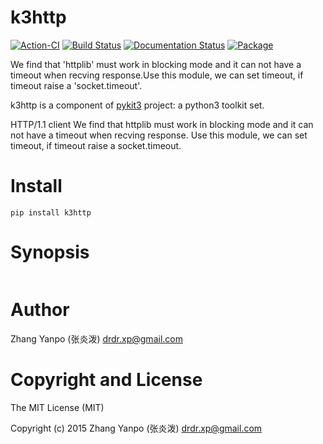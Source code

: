 # k3http

[![Action-CI](https://github.com/pykit3/k3http/actions/workflows/python-package.yml/badge.svg)](https://github.com/pykit3/k3http/actions/workflows/python-package.yml)
[![Build Status](https://travis-ci.com/pykit3/k3http.svg?branch=master)](https://travis-ci.com/pykit3/k3http)
[![Documentation Status](https://readthedocs.org/projects/k3http/badge/?version=stable)](https://k3http.readthedocs.io/en/stable/?badge=stable)
[![Package](https://img.shields.io/pypi/pyversions/k3http)](https://pypi.org/project/k3http)

We find that 'httplib' must work in blocking mode and it can not have a timeout when recving response.Use this module, we can set timeout, if timeout raise a 'socket.timeout'.

k3http is a component of [pykit3] project: a python3 toolkit set.


HTTP/1.1 client
We find that httplib must work in blocking mode and it can not have a timeout when recving response.
Use this module, we can set timeout, if timeout raise a socket.timeout.



# Install

```
pip install k3http
```

# Synopsis

```python

```

#   Author

Zhang Yanpo (张炎泼) <drdr.xp@gmail.com>

#   Copyright and License

The MIT License (MIT)

Copyright (c) 2015 Zhang Yanpo (张炎泼) <drdr.xp@gmail.com>


[pykit3]: https://github.com/pykit3